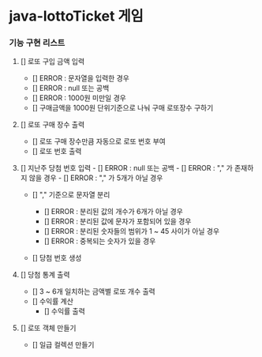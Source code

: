 # java-lottoTicket 게임

### 기능 구현 리스트

1. [] 로또 구입 금액 입력
    - [] ERROR : 문자열을 입력한 경우
    - [] ERROR : null 또는 공백
    - [] ERROR : 1000원 미만일 경우
    - [] 구매금액을 1000원 단위기준으로 나눠 구매 로또장수 구하기

2. [] 로또 구매 장수 출력
    - [] 로또 구매 장수만큼 자동으로 로또 번호 부여
    - [] 로또 번호 출력

3. [] 지난주 당첨 번호 입력 - [] ERROR : null 또는 공백 - [] ERROR : "," 가 존재하지 않을 경우 - [] ERROR : "," 가 5개가 아닐 경우

    - [] "," 기준으로 문자열 분리
        - [] ERROR : 분리된 값의 개수가 6개가 아닐 경우
        - [] ERROR : 분리된 값에 문자가 포함되어 있을 경우
        - [] ERROR : 분리된 숫자들의 범위가 1 ~ 45 사이가 아닐 경우
        - [] ERROR : 중복되는 숫자가 있을 경우

    - [] 당첨 번호 생성

4. [] 당첨 통계 출력
    - [] 3 ~ 6개 일치하는 금액별 로또 개수 출력
    - [] 수익률 계산
        - [] 수익률 출력

6. [] 로또 객체 만들기
    - [] 일급 컬렉션 만들기
